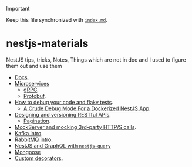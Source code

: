 > [!IMPORTANT]
>
> Keep this file synchronized with [`index.md`](../index.md).

# nestjs-materials

NestJS tips, tricks, Notes, Things which are not in doc and I used to figure them out and use them

- [Docs](../docs/README.md).
- [Microservices](../microservices/README.md)
  - [gRPC](../docs/grpc/README.md).
  - [Protobuf](../docs/grpc/protobuf.md).
- [How to debug your code and flaky tests](../docs/debugging/README.md).
  - [A Crude Debug Mode For a Dockerized NestJS App](../docker/vscode-dev-mode/README.md).
- [Designing and versioning RESTful APIs](../docs/designing-restful-api/README.md).
  - [Pagination](../docs/designing-restful-api/pagination.md).
- [MockServer and mocking 3rd-party HTTP/S calls](../docs/mockserver/README.md).
- [Kafka intro](../docs/kafka/README.md).
- [RabbitMQ intro](../docs/rabbitmq/README.md).
- [NestJS and GraphQL with `nestjs-query`](../docs/nestjs-query/README.md)
- [Mongoose](../mongoose)
- [Custom decorators](../decorator/).
